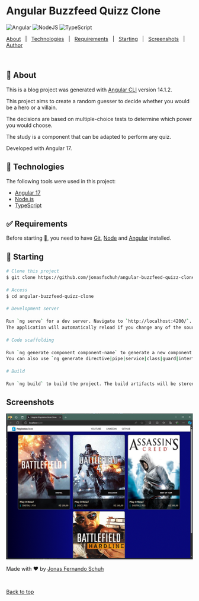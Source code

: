 <h1>Angular Buzzfeed Quizz Clone</h1>

![Angular](https://img.shields.io/badge/angular-%23DD0031.svg?style=for-the-badge&logo=angular&logoColor=white)
![NodeJS](https://img.shields.io/badge/node.js-6DA55F?style=for-the-badge&logo=node.js&logoColor=white)
![TypeScript](https://img.shields.io/badge/typescript-%23007ACC.svg?style=for-the-badge&logo=typescript&logoColor=white)

<p >
  <a href="#dart-about">About</a> &#xa0; | &#xa0; 
  <a href="#rocket-technologies">Technologies</a> &#xa0; | &#xa0;
  <a href="#white_check_mark-requirements">Requirements</a> &#xa0; | &#xa0;
  <a href="#checkered_flag-starting">Starting</a> &#xa0; | &#xa0;
  <a href="#screenshots">Screenshots</a> &#xa0; | &#xa0;  
  <a href="https://github.com/jonasfschuh" target="_blank">Author</a>
</p>

<br>

## :dart: About ##

This is a blog project was generated with [Angular CLI](https://github.com/angular/angular-cli) version 14.1.2.

This project aims to create a random guesser to decide whether you would be a hero or a villain.

The decisions are based on multiple-choice tests to determine which power you would choose.

The study is a component that can be adapted to perform any quiz.

Developed with Angular 17.

## :rocket: Technologies ##

The following tools were used in this project:

- [Angular 17](https://angular.dev/)
- [Node.js](https://nodejs.org/en/)
- [TypeScript](https://www.typescriptlang.org/)

## :white_check_mark: Requirements ##

Before starting :checkered_flag:, you need to have [Git](https://git-scm.com), [Node](https://nodejs.org/en/) and [Angular](https://angular.dev/) installed.

## :checkered_flag: Starting ##

```bash
# Clone this project
$ git clone https://github.com/jonasfschuh/angular-buzzfeed-quizz-clone.git

# Access
$ cd angular-buzzfeed-quizz-clone 

# Development server

Run `ng serve` for a dev server. Navigate to `http://localhost:4200/`. 
The application will automatically reload if you change any of the source files.

# Code scaffolding

Run `ng generate component component-name` to generate a new component. 
You can also use `ng generate directive|pipe|service|class|guard|interface|enum|module`.

# Build

Run `ng build` to build the project. The build artifacts will be stored in the `dist/` directory.

```

## Screenshots ##

![](https://github.com/jonasfschuh/angular-psn-store-clone/blob/main/src/assets/screenshot.gif?raw=true&sanitize=true)


Made with :heart: by <a href="https://github.com/jonasfschuh" target="_blank">Jonas Fernando Schuh</a>

&#xa0;

<a href="#top">Back to top</a>
